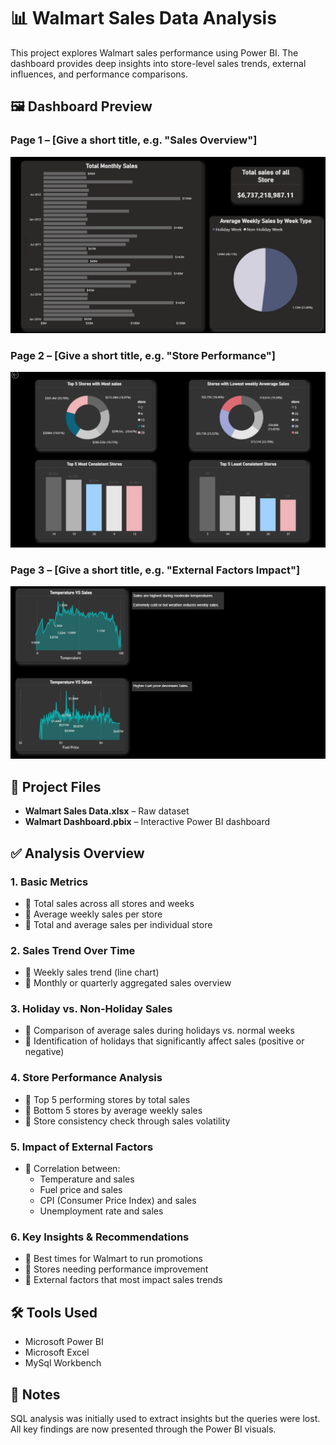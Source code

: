# 📊 Walmart Sales Data Analysis

This project explores Walmart sales performance using Power BI. The dashboard provides deep insights into store-level sales trends, external influences, and performance comparisons.

## 🖼️ Dashboard Preview

### Page 1 – [Give a short title, e.g. "Sales Overview"]
![Dashboard Page 1](dashboard-page1.png)

### Page 2 – [Give a short title, e.g. "Store Performance"]
![Dashboard Page 2](dashboard-page2.png)

### Page 3 – [Give a short title, e.g. "External Factors Impact"]
![Dashboard Page 3](dashboard-page3.png)

## 📁 Project Files
- **Walmart Sales Data.xlsx** – Raw dataset
- **Walmart Dashboard.pbix** – Interactive Power BI dashboard

## ✅ Analysis Overview

### 1. Basic Metrics
- 🔹 Total sales across all stores and weeks
- 🔹 Average weekly sales per store
- 🔹 Total and average sales per individual store

### 2. Sales Trend Over Time
- 🔹 Weekly sales trend (line chart)
- 🔹 Monthly or quarterly aggregated sales overview

### 3. Holiday vs. Non-Holiday Sales
- 🔹 Comparison of average sales during holidays vs. normal weeks
- 🔹 Identification of holidays that significantly affect sales (positive or negative)

### 4. Store Performance Analysis
- 🔹 Top 5 performing stores by total sales
- 🔹 Bottom 5 stores by average weekly sales
- 🔹 Store consistency check through sales volatility

### 5. Impact of External Factors
- 🔹 Correlation between:
  - Temperature and sales
  - Fuel price and sales
  - CPI (Consumer Price Index) and sales
  - Unemployment rate and sales

### 6. Key Insights & Recommendations
- 🔹 Best times for Walmart to run promotions
- 🔹 Stores needing performance improvement
- 🔹 External factors that most impact sales trends

## 🛠 Tools Used
- Microsoft Power BI
- Microsoft Excel
- MySql Workbench

## 📌 Notes
SQL analysis was initially used to extract insights but the queries were lost. All key findings are now presented through the Power BI visuals.
